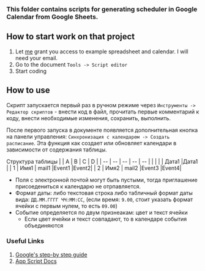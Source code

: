 ### This folder contains scripts for generating scheduler in Google Calendar from Google Sheets.
## How to start work on that project
1. Let [me](https://vk.com/noway.casper) grant you access to example spreadsheet and calendar. I will need your email.
2. Go to the document `Tools -> Script editor`
3. Start coding

## How to use 
Скрипт запускается первый раз в ручном режиме через `Инструменты -> Редактор скриптов` - внести код в файл, прочитать первые комментарий к коду, внести необходимые изменения, сохранить, выполнить.

После первого запуска в документе появляется дополнительная кнопка на панели управления: `Синхронизация с календарем -> Создать расписание`.  Эта функция как создает или обновляет календари в зависимости от содержания таблицы.

Структура таблицы
|    | A     | B       | C      | D    |
| -- | --    | --      | --     | --   | 
|    |       |         | Дата1  |Дата1 |
| 1  | Имя1  | mail1   |Event1  |Event2|
| 2  | Имя2  | mail2   |Event3  |Event4|

- Поля с электронной почтой могут быть пустыми, тогда приглашение присоедениться к календарю не отрпавляется.
- Формат даты: либо текстовая строка либо табличный формат даты вида: `ДД.ММ.ГГГГ ЧЧ:ММ:СС`, (если время: `9.00`, стоит указать формат ячейки с первым нулем, то есть `09.00`)
- Событие определяется по двум признеакам: цвет и текст ячейки
  - Если цвет ячейки и текст совпадают, то в календаре события объединяются 

### Useful Links
1. [Google's step-by step guide](https://cloud.google.com/blog/products/g-suite/g-suite-pro-tip-how-to-automatically-add-a-schedule-from-google-sheets-into-calendar)
2. [App Script Docs](https://developers.google.com/apps-script)
